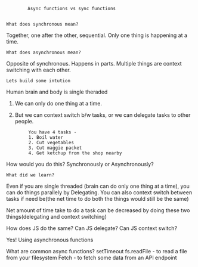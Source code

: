             Async functions vs sync functions


    What does synchronous mean?
Together, one after the other, sequential.
Only one thing is happening at a time.




    What does asynchronous mean?
Opposite of synchronous.
Happens in parts.
Multiple things are context switching with each other.


    Lets build some intution 

Human brain and body is single theraded
1. We can only do one thing at a time.
2. But we can context switch b/w tasks, or we can delegate tasks to other people.


            You have 4 tasks -
            1. Boil water 
            2. Cut vegetables
            3. Cut maggie packet
            4. Get ketchup from the shop nearby

How would you do this? Synchronously or Asynchronously?

    What did we learn?

Even if you are single threaded (brain can do only one thing at a time), you can do things parallely by Delegating. You can also context switch between tasks if need be(the net time to do both the things would still be the same)

Net amount of time take to do a task can be decreased by doing these two things(delegating and context switching)




How does JS do the same? Can JS delegate? Can JS context switch?

Yes! Using asynchronous functions




What are common async functions?
        setTimeout
fs.readFile - to read a file from your filesystem
Fetch - to fetch some data from an API endpoint
